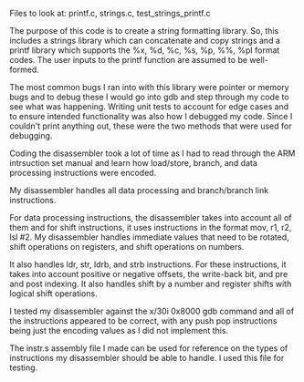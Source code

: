 Files to look at: printf.c, strings.c, test_strings_printf.c

The purpose of this code is to create a string formatting library. So, this includes a strings library which can concatenate and copy strings and a printf library which supports the %x, %d, %c, %s, %p, %%, %pI format codes. The user inputs to the printf function are assumed to be well-formed.

The most common bugs I ran into with this library were pointer or memory bugs and to debug these I would go into gdb and step through my code to see what was happening. Writing unit tests to account for edge cases and to ensure intended functionality was also how I debugged my code. Since I couldn't print anything out, these were the two methods that were used for debugging.


Coding the disassembler took a lot of time as I had to read through the ARM intrsuction set manual and learn how load/store, branch, and data processing instructions were encoded.

My disassembler handles all data processing and branch/branch link instructions. 

For data processing instructions, the disassembler takes into account all of them and for shift
instructions, it uses instructions in the format mov, r1, r2, lsl #2. My disassembler handles
immediate values that need to be rotated, shift operations on registers, and shift operations on
numbers.

It also handles ldr, str, ldrb, and strb instructions. For these instructions, it takes into account
positive or negative offsets, the write-back bit, and pre and post indexing. It also handles shift by
a number and register shifts with logical shift operations. 

I tested my disassembler against the x/30i 0x8000 gdb command and all of the instructions appeared to be correct,
with any push pop instructions being just the encoding values as I did not implement this.

The instr.s assembly file I made can be used for reference on the types of instructions my disassembler should be able to 
handle. I used this file for testing.
